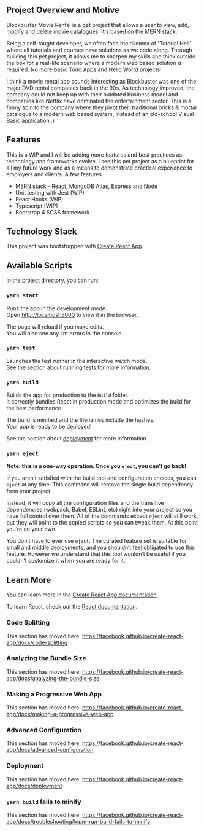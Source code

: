 ## Project Overview and Motive

Blockbuster Movie Rental is a pet project that allows a user to view, add, modify and delete movie catalogues. It's based on the MERN stack.

Being a self-taught developer, we often face the dilemna of 'Tutorial Hell' where all tutorials and courses have solutions as we code along. Through building this pet project, it allows me to sharpen my skills and think outside the box for a real-life scenario where a modern web based solution is required. No more basic Todo Apps and Hello World projects! 

I think a movie rental app sounds interesting as Blockbuster was one of the major DVD rental companies back in the 90s. As technology improved, the company could not keep up with their outdated business model and companies like Netflix have dominated the entertainment sector. This is a funny spin to the company where they pivot their traditional bricks & mortar catalogue to a modern web based system, instead of an old-school Visual Basic application :)  

## Features

This is a WIP and I will be adding more features and best practices as technology and frameworks evolve. I see this pet project as a blueprint for all my future work and as a means to demonstrate practical experience to employers and clients. A few features
- MERN stack - React, MongoDB Atlas, Express and Node
- Unit testing with Jest (WIP)
- React Hooks (WIP)
- Typescript (WIP)
- Bootstrap 4 SCSS framework


## Technology Stack
This project was bootstrapped with [Create React App](https://github.com/facebook/create-react-app).

## Available Scripts

In the project directory, you can run:

### `yarn start`

Runs the app in the development mode.<br />
Open [http://localhost:3000](http://localhost:3000) to view it in the browser.

The page will reload if you make edits.<br />
You will also see any lint errors in the console.

### `yarn test`

Launches the test runner in the interactive watch mode.<br />
See the section about [running tests](https://facebook.github.io/create-react-app/docs/running-tests) for more information.

### `yarn build`

Builds the app for production to the `build` folder.<br />
It correctly bundles React in production mode and optimizes the build for the best performance.

The build is minified and the filenames include the hashes.<br />
Your app is ready to be deployed!

See the section about [deployment](https://facebook.github.io/create-react-app/docs/deployment) for more information.

### `yarn eject`

**Note: this is a one-way operation. Once you `eject`, you can’t go back!**

If you aren’t satisfied with the build tool and configuration choices, you can `eject` at any time. This command will remove the single build dependency from your project.

Instead, it will copy all the configuration files and the transitive dependencies (webpack, Babel, ESLint, etc) right into your project so you have full control over them. All of the commands except `eject` will still work, but they will point to the copied scripts so you can tweak them. At this point you’re on your own.

You don’t have to ever use `eject`. The curated feature set is suitable for small and middle deployments, and you shouldn’t feel obligated to use this feature. However we understand that this tool wouldn’t be useful if you couldn’t customize it when you are ready for it.

## Learn More

You can learn more in the [Create React App documentation](https://facebook.github.io/create-react-app/docs/getting-started).

To learn React, check out the [React documentation](https://reactjs.org/).

### Code Splitting

This section has moved here: https://facebook.github.io/create-react-app/docs/code-splitting

### Analyzing the Bundle Size

This section has moved here: https://facebook.github.io/create-react-app/docs/analyzing-the-bundle-size

### Making a Progressive Web App

This section has moved here: https://facebook.github.io/create-react-app/docs/making-a-progressive-web-app

### Advanced Configuration

This section has moved here: https://facebook.github.io/create-react-app/docs/advanced-configuration

### Deployment

This section has moved here: https://facebook.github.io/create-react-app/docs/deployment

### `yarn build` fails to minify

This section has moved here: https://facebook.github.io/create-react-app/docs/troubleshooting#npm-run-build-fails-to-minify
